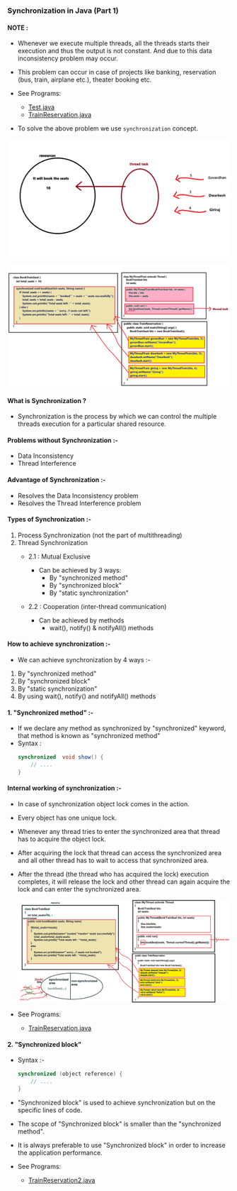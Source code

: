 ### Synchronization in Java (Part 1)

#### NOTE : 
- Whenever we execute multiple threads, all the threads starts their execution and thus the output is not constant. And due to this data inconsistency problem may occur. 
- This problem can occur in case of projects like banking, reservation (bus, train, airplane etc.), theater booking etc.
- See Programs:
  - [Test.java](_7_Synchronization_1%2FMultithreadingDemo6%2FTest.java)
  - [TrainReservation.java](_7_Synchronization_1%2FMultithreadingDemo6%2FTrainReservation.java)  


- To solve the above problem we use `synchronization` concept.


![programThread.png](_7_Synchronization_1/images/programThread.png)

![describeProgram.png](_7_Synchronization_1/images/describeProgram.png)


#### What is Synchronization ?
- Synchronization is the process by which we can control the multiple threads execution for a particular shared resource.

#### Problems without Synchronization :-
- Data Inconsistency
- Thread Interference

#### Advantage of Synchronization :-
- Resolves the Data Inconsistency problem
- Resolves the Thread Interference problem

#### Types of Synchronization :-
1. Process Synchronization (not the part of multithreading)
2. Thread Synchronization
   - 2.1 : Mutual Exclusive
     - Can be achieved by 3 ways:
       - By "synchronized method"
       - By "synchronized block"
       - By "static synchronization"

   - 2.2 : Cooperation (inter-thread communication)
     - Can be achieved by methods
       - wait(), notify() & notifyAll() methods



#### How to achieve synchronization :-
- We can achieve synchronization by 4 ways :-
1. By "synchronized method"
2. By "synchronized block"
3. By "static synchronization"
4. By using wait(), notify() and notifyAll() methods

   
#### 1. "Synchronized method" :-
- If we declare any method as synchronized by "synchronized" keyword, that method is known as "synchronized method"
- Syntax :
    ```java
    synchronized  void show() {
        // ....
    }
    ```

#### Internal working of synchronization :-
- In case of synchronization object lock comes in the action. 
- Every object has one unique lock. 
- Whenever any thread tries to enter the synchronized area that thread has to acquire the object lock. 
- After acquiring the lock that thread can access the synchronized area and all other thread has to wait to access that synchronized area. 
- After the thread (the thread who has acquired the lock) execution completes, it will release the lock and other thread can again acquire the lock and can enter the synchronized area.

    ![InternalWorking.png](_7_Synchronization_1/images/InternalWorking.png)

- See Programs:
  - [TrainReservation.java](_7_Synchronization_1%2FMultithreadingDemo6%2FTrainReservation.java)


#### 2. "Synchronized block"
- Syntax :-
  ```java
  synchronized (object reference) {
      // ....
  }
  ```

- "Synchronized block" is used to achieve synchronization but on the specific lines of code.
- The scope of "Synchronized block" is smaller than the "synchronized method".
- It is always preferable to use "Synchronized block" in order to increase the application performance.

- See Programs:
  - [TrainReservation2.java](_7_Synchronization_1%2FMultithreadingDemo6%2FTrainReservation2.java)

   
    